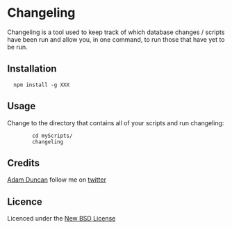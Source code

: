 # Changeling

Changeling is a tool used to keep track of which database changes / scripts have been run and allow you, in one command, to run those that have yet to be run.

## Installation

      npm install -g XXX

## Usage

Change to the directory that contains all of your scripts and run changeling:

			cd myScripts/
			changeling

## Credits
[Adam Duncan](https://github.com/aduncan88/) follow me on [twitter](http://twitter.com/ajduncan88)

## Licence
Licenced under the [New BSD License](http://opensource.org/licenses/bsd-license.php)
